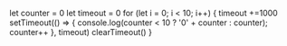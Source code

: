 <!-- ## Counter without setInterval -->

<!-- Without using setInterval, try to code a counter in Javascript. There is a hint at the bottom of the file if you get stuck. -->

let counter = 0
let timeout = 0
for (let i = 0; i < 10; i++) {
    timeout +=1000
    setTimeout(() => {
        console.log(counter < 10 ? '0' + counter : counter);
        counter++
    }, timeout)
    clearTimeout()
}
